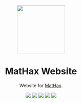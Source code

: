 <div align="center">
	<img src="https://mathaxclient.xyz/resources/images/icons/icon.png" width="150" height="150">
</div>

<h1 align="center">
	MatHax Website
</h1>

<p align="center">
	Website for <a href="https://mathaxclient.xyz/">MatHax</a>.
</p>

<div align="center">
  <img src="https://img.shields.io/github/last-commit/Matejko06/MatHax-Website">
  <img src="https://img.shields.io/github/commit-activity/m/Matejko06/MatHax-Website">
  <img src="https://img.shields.io/github/languages/code-size/Matejko06/MatHax-Website">
  <img src="https://img.shields.io/tokei/lines/github/Matejko06/MatHax-Website">
  <a href="https://mathaxclient.xyz/Discord"><img src="https://img.shields.io/discord/823286525402939402"></a>
</div>

